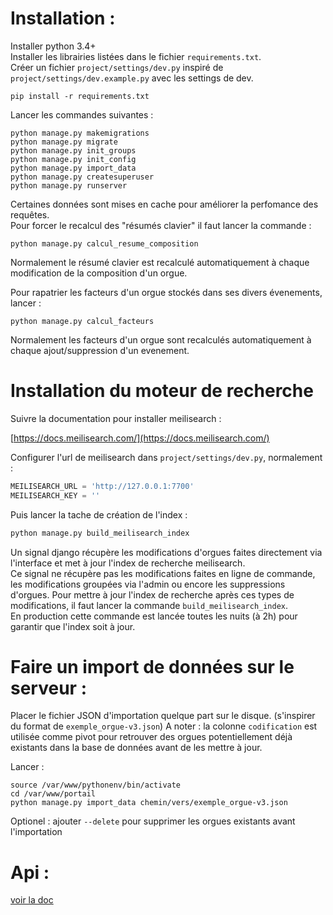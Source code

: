 # Installation :

Installer python 3.4+   
Installer les librairies listées dans le fichier `requirements.txt`.  
Créer un fichier `project/settings/dev.py` inspiré de `project/settings/dev.example.py` avec les settings de dev.

```
pip install -r requirements.txt
```
Lancer les commandes suivantes :  
 
```
python manage.py makemigrations
python manage.py migrate
python manage.py init_groups
python manage.py init_config
python manage.py import_data
python manage.py createsuperuser
python manage.py runserver
```

Certaines données sont mises en cache pour améliorer la perfomance des requêtes.  
Pour forcer le recalcul des "résumés clavier" il faut lancer la commande : 
```
python manage.py calcul_resume_composition
```  
Normalement le résumé clavier est recalculé automatiquement à chaque modification de la composition d'un orgue.


Pour rapatrier les facteurs d'un orgue stockés dans ses divers évenements, lancer : 
```
python manage.py calcul_facteurs
```
Normalement les facteurs d'un orgue sont recalculés automatiquement à chaque ajout/suppression d'un evenement. 

# Installation du moteur de recherche 

Suivre la documentation pour installer meilisearch : 

[https://docs.meilisearch.com/](https://docs.meilisearch.com/)

Configurer l'url de meilisearch dans `project/settings/dev.py`, normalement : 

```python
MEILISEARCH_URL = 'http://127.0.0.1:7700'
MEILISEARCH_KEY = ''
```

Puis lancer la tache de création de l'index : 

```python
python manage.py build_meilisearch_index
```

Un signal django récupère les modifications d'orgues faites directement via l'interface et met à jour l'index de recherche meilisearch.  
Ce signal ne récupère pas les modifications faites en ligne de commande, les modifications groupées via l'admin ou encore
les suppressions d'orgues. 
Pour mettre à jour l'index de recherche après ces types de modifications, il faut lancer la commande `build_meilisearch_index`.  
En production cette commande est lancée toutes les nuits (à 2h) pour garantir que l'index soit à jour. 


# Faire un import de données sur le serveur : 


Placer le fichier JSON d'importation quelque part sur le disque. (s'inspirer du format de `exemple_orgue-v3.json`) 
A noter : la colonne `codification` est utilisée comme pivot pour retrouver des orgues potentiellement déjà existants dans la base de données avant
de les mettre à jour.  

Lancer :

```
source /var/www/pythonenv/bin/activate
cd /var/www/portail
python manage.py import_data chemin/vers/exemple_orgue-v3.json
```

Optionel : ajouter `--delete` pour supprimer les orgues existants avant l'importation


# Api : 
[voir la doc](documentation/doc_api.md)
